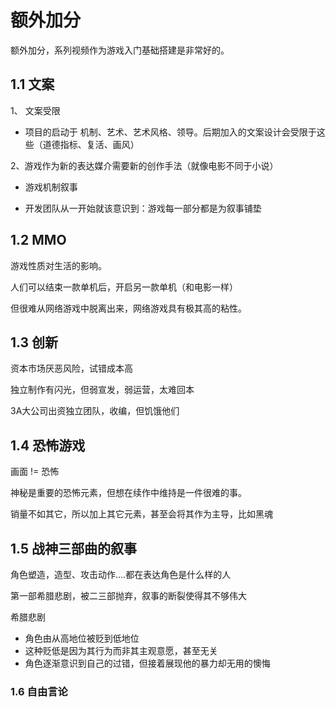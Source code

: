 # 额外加分

额外加分，系列视频作为游戏入门基础搭建是非常好的。



## 1.1 文案

1、 文案受限

- 项目的启动于 机制、艺术、艺术风格、领导。后期加入的文案设计会受限于这些（道德指标、复活、画风）

2、游戏作为新的表达媒介需要新的创作手法（就像电影不同于小说）

- 游戏机制叙事

- 开发团队从一开始就该意识到：游戏每一部分都是为叙事铺垫

  

## 1.2 MMO

游戏性质对生活的影响。

人们可以结束一款单机后，开启另一款单机（和电影一样）

但很难从网络游戏中脱离出来，网络游戏具有极其高的粘性。



## 1.3 创新

资本市场厌恶风险，试错成本高

独立制作有闪光，但弱宣发，弱运营，太难回本



3A大公司出资独立团队，收编，但饥饿他们



## 1.4 恐怖游戏

画面 != 恐怖

神秘是重要的恐怖元素，但想在续作中维持是一件很难的事。

销量不如其它，所以加上其它元素，甚至会将其作为主导，比如黑魂



## 1.5 战神三部曲的叙事

角色塑造，造型、攻击动作....都在表达角色是什么样的人

第一部希腊悲剧，被二三部抛弃，叙事的断裂使得其不够伟大

希腊悲剧

- 角色由从高地位被贬到低地位
- 这种贬低是因为其行为而非其主观意愿，甚至无关
- 角色逐渐意识到自己的过错，但接着展现他的暴力却无用的懊悔



### 1.6 自由言论







